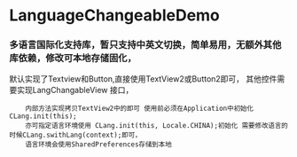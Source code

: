# LanguageChangeableDemo
### 多语言国际化支持库，暂只支持中英文切换，简单易用，无额外其他库依赖，修改可本地存储固化，

默认实现了Textview和Button,直接使用TextView2或Button2即可， 其他控件需要实现LangChangableView 接口，

        内部方法实现拷贝TextView2中的即可 使用前必须在Application中初始化 CLang.init(this);
        亦可指定语言环境使用 CLang.init(this, Locale.CHINA);初始化 需要修改语言的时候CLang.swithLang(context);即可，
        语言环境会使用SharedPreferences存储到本地

